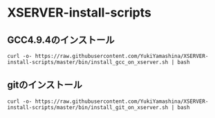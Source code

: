 # XSERVER-install-scripts

## GCC4.9.4のインストール

```
curl -o- https://raw.githubusercontent.com/YukiYamashina/XSERVER-install-scripts/master/bin/install_gcc_on_xserver.sh | bash
```

## gitのインストール

```
curl -o- https://raw.githubusercontent.com/YukiYamashina/XSERVER-install-scripts/master/bin/install_git_on_xserver.sh | bash
```